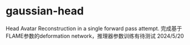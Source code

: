 # gaussian-head
Head Avatar Reconstruction in a single forward pass attempt.
完成基于FLAME参数的deformation network，推理器参数训练有待测试 2024/5/20
